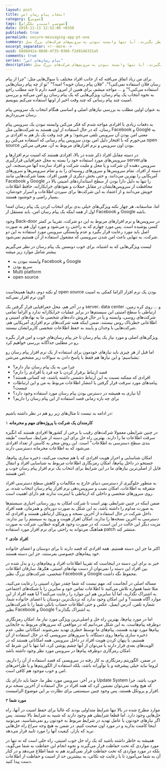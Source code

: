 ```yaml
---
layout: post
title: انتخاب پیام رسان امن
category: [عمومی]
tags: [عمومی, امنیت, تلگرام]
date: 2016-11-11 12:52:00 +0330
published: true
permalink: secure-messaging-app-pt-one
summary: انتخاب یک پیام رسان امن و مناسب همیشه برای عده‌ای جز دغدغه‌هاست و معمولا افراد نمی‌دانند که برای انتخاب این سرویس چه مواردی را باید در نظر بگیرند، آیا تنها وابسته نبودن به سرویس‌های شرکت‌های بزرگ مثل Facebook و Google کافی است؟ آیا opensource بودن نرم افزاری که قصد استفاده از آن را داریم متضمن امنیت آن سرویس خواهد شد؟ در این مجموعه قصد داریم تا با هم بررسی کنیم که چگونه می‌توانیم یک سرویس پیام رسان خوب و امن و مناسب برای نیازهای خودمان را پیدا کنیم؟
excerpt_separator: <!--more--> 
uuid: 68d8d42a-08d6-4f35-9366-f2d9146331a5
comments: true
series: "پیام رسان‌های امن"
description: انتخاب یک پیام رسان امن و مناسب همیشه برای عده‌ای جز دغدغه‌هاست و معمولا افراد نمی‌دانند که برای انتخاب این سرویس چه مواردی را باید در نظر بگیرند، آیا تنها وابسته نبودن به سرویس‌های شرکت‌های بزرگ مثل Facebook و Google کافی است؟ آیا opensource بودن نرم افزاری که قصد استفاده از آن را داریم متضمن امنیت آن سرویس خواهد شد؟ در این مجموعه قصد داریم تا با هم بررسی کنیم که چگونه می‌توانیم یک سرویس پیام رسان خوب و امن و مناسب برای نیازهای خودمان را پیدا کنیم؟
---
```

برای من زیاد اتفاق می‌افته که از جانب افراد مختلف با سوال‌هایی مثل: &quot;چرا از پیام رسان فلان استفاده نمی‌کنی؟&quot;، &quot;فلان پیام رسان خوبه؟ امنه؟&quot; &quot;تو از چه پیام رسان‌هایی استفاده می‌کنی؟&quot; و ... مواجه میشم، برای همین از امروز قصد دارم تا چند مطلب راجع به نحوه انتخاب یک پیام رسان، ویژگی‌هایی که یک پیام رسان رو امن می‌کنه و بررسی امنیت چند پیام رسانی که چند وقت اخیر از اونها استفاده می‌کنم بنویسم.

به عنوان اولین مطلب به بررسی نیازهای اصلی و اساسی هنگام انتخاب یک سرویس پیام رسان می‌پردازیم.

به دفعات زیادی با افرادی مواجه شدم که فکر می‌کنن وابسته نبودن یک سرویس پیام رسان، که در حال استفاده از اون هستند به شرکت‌هایی مثل Facebook و Google به معنی امن بودن آن سرویس تلقی می‌شود؛ و هر چند وقت یک بار هم به افرادی بر می‌خورم که با افتخار دلیل امن بودن سرویس پیام رسانی که استفاده می‌کنن رو open source بودن اون سرویس و نرم افزارهای مربوط به آن، معرفی می‌کنن.

در دسته مقابل افراد ذکر شده در بالا، افرادی هستند که امنیت نرم افزارها و سرویس‌های مورد استفاده خود را بسته به محل جغرافیایی قرارگیری serverهای سرویس دهنده آن شرکت و یا محل و ملیت شرکت و افراد سازنده آنها می‌سنجند، این دسته از افراد، تمام سرویس‌ها و سرورهای روسیه‌ای را بد و تمام سرویس‌ها و سرورهای آمریکایی را بهترین می‌دانند. و حتی بخش دیگری از همین افراد، بعضا شرکت‌هایی مانند Facebook و Google را تنها به دلیل دارا بودن از سطح استانداردهای امنیتی بالا در محافظت از سرویس‌هایشان در مقابل حملات و نفوذهای خرابکارانه، حافظ اطلاعات خویش می‌دانند و از اعتماد به این شرکت‌ها برای سپردن اطلاعات  و اسرار خودشان، بسیار راضی و خوشنود هستند.

اما، متاسفانه، هر چهار نکته ویژگی‌های خیلی بدی برای انتخاب کردن یک پیام رسان امنه! <span class="font-color-white">اول از همه اینکه یک پیام رسان امن، <span class="highlight-text">باید</span> مستقل از Facebook و Google باشه.</span>

وجود <span class="font-color-white">Back-door</span> در سرویس‌ها و نرم افزارهای مربوط به این دو شرکت، تقریبا بر کمتر کسی پوشیده است. پس مورد چهارم که به راحتی رد می‌شود و مورد اول هم به صورت اصل باید مورد رعایت قرار بگیرد و عدم وابستگی سرویس مورد استفاده به این دو شرکت، به تنهایی باعث امن شدن سرویسی که مشغول استفاده از آن هستیم نمی‌شود.

لیست ویژگی‌هایی که به اشتباه، برای خوب دونستن یک پیام رسان در نظر می‌گیریم بیشتر شامل موارد زیر میشه
<ul class="top-level-list list-style-type-disc">
<li class="sub-level-list-right list-style-type-circle">وابسته نبودن به Facebook و Google</li>
<li class="sub-level-list-right list-style-type-circle">سریع بودن</li>
<li class="sub-level-list-right list-style-type-circle">Multi platform</li>
<li class="sub-level-list-right list-style-type-circle">open source</li>
</ul>
<br>
و نکته دوم، دقیقا همینجاست! <span class="font-color-white">open source بودن یک نرم افزار الزاما کمکی به امنیت اون نرم افزار <span class="highlight-text">نمی‌کنه</span>!</span>

و در آخر هم، محل جغرافیایی قرار گرفتن یک server، data center و ... روی کره زمین، ارتباطی با سطح امنیتی این سیستم‌ها در برابر عملیات خرابکارانه ندارد و الزاما تمامی شرکت‌های روسی، وابسته و یا در حال فروش داده‌های شخصی ما به نهادهای امنیتی و اطلاعاتی خطرناک روس نیستند، ضمن اینکه همه شرکت‌های نرم افزاری آمریکایی هم، شرکت‌هایی با وجدان و پایبند به حفظ اطلاعات شخصی کاربرانشان نیستند.

ویژگی‌های اصلی و مورد نیاز یک پیام رسان تا جز پیام رسان‌های خوب و امن قرار بگیره رو در مطلبی جداگانه بررسی خواهیم کرد.

اما قبل از هر چیزی باید نیازهای خودمون برای استفاده از یک نرم افزار پیام رسان رو بشناسیم؛ و این نیازها هم فقط با پاسخ دادن به سوالات زیر مشخص می‌شن:
<ul class="top-level-list list-style-type-disc">
<li class="sub-level-list-right list-style-type-circle">چرا من به یک پیام رسان نیاز دارم؟</li>
<li class="sub-level-list-right list-style-type-circle">قصد ارتباط برقرار کردن با چه فرد یا افرادی را دارم؟</li>
<li class="sub-level-list-right list-style-type-circle">افرادی که ممکنه نسبت به این ارتباط دشمنی داشته باشند، چه کسانی هستند؟</li>
<li class="sub-level-list-right list-style-type-circle">پیامدهای مورد سرقت قرار گرفتن یا انتشار اطلاعات مربوط به من و این ارتباطات چیست؟</li>
<li class="sub-level-list-right list-style-type-circle">آیا نیازی به همیشه در دسترس بودن پیام رسان مورد استفاده وجود دارد؟</li>
<li class="sub-level-list-right list-style-type-circle">برای چه بازه زمانی قصد استفاده از این پیام رسان را داریم؟</li>
</ul>
<br>
در ادامه بد نیست تا مثال‌های زیر رو هم در نظر داشته باشیم:

<span class="number-box">۱</span>
<b>کارمندان یک شرکت با پروژه‌های مهم و محرمانه</b>

در چنین شرایطی معمولا شرکت‌های رقیب یا برخی از کشورها افرادی هستند که انگیزه سرقت اطلاعات ما را دارند. بهترین راه حل برای این دسته از شرایط، سیاست &quot;طیقه بندی سطح دسترسی به اطلاعات&quot; است. این روش منجر به کاستن از تعداد افرادی می‌شود که به اطلاعات محرمانه دسترسی دارند.

امکان شناسایی و احراز هویت افرادی که با هم صحبت می‌کنند، ذخیره سازی پیام‌ها، جستجو در داخل پیام‌ها، امکان رمزنگاری اطلاعات مربوط به شناسایی افراد و انتقال فایل از اصلی‌ترین نیازهای ما در این شرایط برای انتخاب یک نرم افزار پیام رسان خوب و امن هستند.

به منظور جلوگیری از دسترسی دنیای خارج به مکالمات و کاهش سطح دسترسی افراد متفرقه به اطلاعات، امکان نصب و سرویس‌دهی نرم افزار پیام رسان انتخاب شده، بر روی سرورهای شخصی و داخلی که ارتباطی با اینترنت ندارند هم دارای اهمیت است.

ضمن اینکه در چنین شرایطی بهتر است تا شرکت امکان به روز رسانی اجباری سیستم‌ها به صورت مداوم را داشته باشد، به این شکل به صورت دوره‌ای و همزمان، همه افراد داخل شرکت در حال استفاده از آخرین نسخه و پروتکل ارتباطی هستند و افرادی که دسترسی به آخرین نسخه‌ها را ندارند، امکان اهراز هویت و ورود به سیستم را نیز ندارند. مزیت دیگر این حالت در این است، که در صورت وجود هرگونه خطایی، شرکت به صورت هماهنگ می‌تواند به راحتی برای نرم افزار مورد استفاده patch منتشر کند.

<span class="number-box">۲</span>
<b>افراد عادی</b>

اکثر ما جز این دسته هستیم. همه افرادی که قصد دارند تا برای دوستان و اعضای خانواده خود پیغام‌های خصوصی بفرستند، جز این دسته هستند.

خبر بد برای این دسته در اینجاست که تقریبا اطلاعات افراد و پیغام‌های رد و بدل شده در بین افراد این دسته را نمی‌توان از دست نهادهای امنیتی، هکرها، سارقان اطلاعات شخصی، شرکت‌های بزرگ نظیر Facebook و Google محفوظ نگه داشت.

مساله اصلی در آنجاست که، مهم نیست که شما چقدر موارد امنیتی را رعایت می‌کنید، مثلا شما همواره تلاش می‌کنید تا اطلاعات تماس خود و سایرین را با شبکه‌های اجتماعی به اشتراک نگذارید، اما آیا سایرین هم این موارد را رعایت می‌کنند؟ آیا همه افراد از این موارد آگاه هستند؟ و این امکان وجود ندارد که نزدیک‌ترین دوستان یا اعضای خانواده شما، شماره تلفن، آدرس ایمیل، عکس و حتی اطلاعات حساب بانکی شما را با شرکت‌هایی نظیر Facebook و Google به اشتراک بگذارند؟

اما در مورد پیام‌ها، بهترین راه حل و اصلی‌ترین ویژگی مورد نیاز ما، امکان <span class="font-color-white">رمزنگاری دوطرفه</span> پیام‌هاست. به این شکل می‌دانیم که در مواقعی که سرورهای مربوط به جابجایی پیام‌ها مورد تهدید هستند، پیام‌های ما توسط خطری تهدید نمی‌شوند.
امکاناتی نظیر، عدم ذخیره سازی پیام‌ها روی دستگاه، یا سرورهای سرویسی که در حال استفاده از آن هستیم، یا پنهان کردن هویت افراد در داخل سرویس، همه امکاناتی هستند که در الویت‌های بعدی قرار دارند یا می‌توان از آنها چشم پوشی کرد، اما تنها با این شرط که امکان رمزگاری دوطرفه پیام‌ها در سرویس مورد نظر وجود داشته باشد.

در ضمن، الگوریتم رمزنگاری به کار رفته در سرویسی که قصد استفاده از آن را داریم، لزوما نباید خیلی پیشرفته و یا نوآورانه باشد، بلکه استفاده از الگوریتم‌ها و یا طراحی‌های امن و خوب موجود هم کافی است.

و در آخر، سرویس مورد نظر ما، حتما باید دارای یک <span class="font-color-white">Update System</span> خوب باشد، جرا که هیچ وقت نمی‌توان نضمین کرد که همه افراد در حال استفاده از آخرین نسخه نرم افزار و پروتکل هستند، پس وجود چنین سیستمی برای نظارت بر این موضوع الزامیست.

<span class="number-box">۳</span>
<b>مورد شما</b>

موارد مطرح شده در بالا تنها شرایط متداولی بودند که غالبا برای حفظ امنیت در آنها، راه حل‌هایی وجود دارد. اما قطعا شرایطی هم وجود دارند که شبیه به شرایط بالا نیستند. پس اگر نیازهای خودتون یا عامل تهدید در شرایط مربوط به خودتون رو نمی‌شناسید، می‌تونید اینجا کامنت بذارید و در مورد اون صحبت کنیم. در ضمن به هیچ وجه سراغ راه حل‌هایی نرید که بازار، کیفیت آنها را مورد تایید قرار می‌دهد.

همیشه به خاطر داشته باشید که یک راه حل خوب امنیتی، راه حلی است که نه تنها در مورد مواردی که تحت حفاظت قرار می‌گیرند و نحوه انجام این حفاظت به شما می‌گوید، بلکه در مورد مواردی که تحت حفاظت قرار نمی‌گیرند هم به شما اطلاع می‌دهد و در کنار آن به شما می‌آموزد تا با رعایت چه نکاتی، به بیشترین حد از امنیت و حفاظت از اطلاعات دست پیدا کنید.
